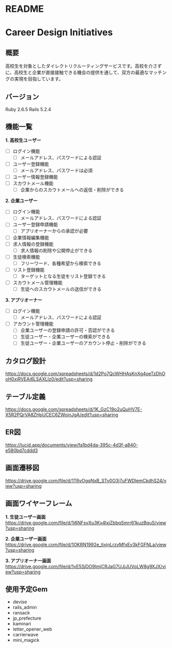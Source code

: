 # README

# Career Design Initiatives

## 概要

高校生を対象としたダイレクトリクルーティングサービスです。高校を介さずに、高校生と企業が直接接触できる機会の提供を通して、双方の最適なマッチングの実現を目指しています。

## バージョン
Ruby 2.6.5 Rails 5.2.4

## 機能一覧

**1. 高校生ユーザー**
  - [ ] ログイン機能
    - [ ] メールアドレス、パスワードによる認証
  - [ ] ユーザー登録機能
    - [ ] メールアドレス、パスワードは必須
  - [ ] ユーザー情報登録機能
  - [ ] スカウトメール機能
    - [ ] 企業からのスカウトメールへの返信・削除ができる

**2. 企業ユーザー**
  - [ ] ログイン機能
    - [ ] メールアドレス、パスワードによる認証
  - [ ] ユーザー登録申請機能
    - [ ] アプリオーナーからの承認が必要
  - [ ] 企業情報編集機能
  - [ ] 求人情報の登録機能
    - [ ] 求人情報の削除や公開停止ができる
  - [ ] 生徒検索機能
    - [ ] フリーワード、各種希望から検索できる
  - [ ] リスト登録機能
    - [ ] ターゲットとなる生徒をリスト登録できる
  - [ ] スカウトメール管理機能
    - [ ] 生徒へのスカウトメールの送信ができる

**3. アプリオーナー**
  - [ ] ログイン機能
    - [ ] メールアドレス、パスワードによる認証
  - [ ] アカウント管理機能
    - [ ] 企業ユーザーの登録申請の許可・否認ができる
    - [ ] 生徒ユーザー・企業ユーザーの検索ができる
    - [ ] 生徒ユーザー・企業ユーザーのアカウント停止・削除ができる

## カタログ設計
https://docs.google.com/spreadsheets/d/1d2Po7QcWHHAsKnXg4oeTzDhOoH0xjRVEAi6LSAXLIz0/edit?usp=sharing

## テーブル定義
https://docs.google.com/spreadsheets/d/1K_GzC19o2uQuHV7E-X5R2PQrVA8ZHpUCEC6ZWoinJgA/edit?usp=sharing

## ER図
https://lucid.app/documents/view/fa1bd4da-395c-4d3f-a840-e580bd7cddd3

## 画面遷移図
https://drive.google.com/file/d/1T6vOgqNxB_STy0O3j7uFWDlemCkdhS24/view?usp=sharing

## 画面ワイヤーフレーム
**1. 生徒ユーザー画面**
https://drive.google.com/file/d/1j6NFsvXu3Kx4lxjZbbqSmrr61kuzBquS/view?usp=sharing

**2. 企業ユーザー画面**
https://drive.google.com/file/d/1OKRN1992e_tixjnLrzyMfxEy3kFGFNLa/view?usp=sharing

**3. アプリオーナー画面**
https://drive.google.com/file/d/1vE5SjDO9ImjCRJaG7UJjJUVoLW8g9XJX/view?usp=sharing

## 使用予定Gem
- devise
- rails_admin
- ransack
- jp_prefecture
- kaminari
- letter_opener_web
- carrierwave
- mini_magick

